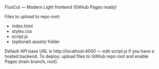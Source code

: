 FluxCut — Modern Light frontend (GitHub Pages ready)

Files to upload to repo root:
- index.html
- styles.css
- script.js
- (optional) assets/ folder

Default API base URL is http://localhost:4000 — edit script.js if you have a hosted backend.
To deploy: upload files to GitHub repo root and enable Pages (main branch, root).
